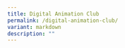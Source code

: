 ```yaml
---
title: Digital Animation Club
permalink: /digital-animation-club/
variant: markdown
description: ""
---
```

